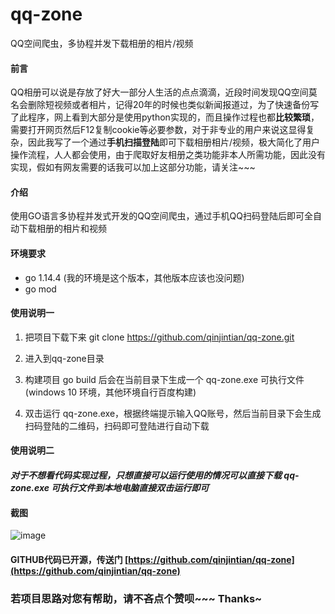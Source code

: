 # qq-zone
QQ空间爬虫，多协程并发下载相册的相片/视频

#### 前言
QQ相册可以说是存放了好大一部分人生活的点点滴滴，近段时间发现QQ空间莫名会删除短视频或者相片，记得20年的时候也类似新闻报道过，为了快速备份写了此程序，网上看到大部分是使用python实现的，而且操作过程也都**比较繁琐**，需要打开网页然后F12复制cookie等必要参数，对于非专业的用户来说这显得复杂，因此我写了一个通过**手机扫描登陆**即可下载相册相片/视频，极大简化了用户操作流程，人人都会使用，由于爬取好友相册之类功能非本人所需功能，因此没有实现，假如有网友需要的话我可以加上这部分功能，请关注~~~

#### 介绍
使用GO语言多协程并发式开发的QQ空间爬虫，通过手机QQ扫码登陆后即可全自动下载相册的相片和视频

#### 环境要求
- go 1.14.4 (我的环境是这个版本，其他版本应该也没问题)
- go mod

#### 使用说明一

1. 把项目下载下来 git clone https://github.com/qinjintian/qq-zone.git

1. 进入到qq-zone目录

1. 构建项目 go build 后会在当前目录下生成一个 qq-zone.exe 可执行文件(windows 10 环境，其他环境自行百度构建)

1. 双击运行 qq-zone.exe，根据终端提示输入QQ账号，然后当前目录下会生成扫码登陆的二维码，扫码即可登陆进行自动下载

#### 使用说明二
#### _**对于不想看代码实现过程，只想直接可以运行使用的情况可以直接下载 qq-zone.exe 可执行文件到本地电脑直接双击运行即可**_

#### 截图

![image](https://github.com/qinjintian/qq-zone/master/screenshot.png?raw=true)

#### GITHUB代码已开源，传送门 [https://github.com/qinjintian/qq-zone](https://github.com/qinjintian/qq-zone)

### 若项目思路对您有帮助，请不吝点个赞呗~~~ Thanks~